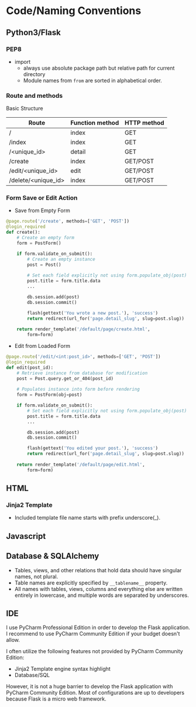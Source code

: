 # Code/Naming Conventions

## Python3/Flask

### PEP8

* import
    * always use absolute package path but relative path for current directory
    * Module names from ```from``` are sorted in alphabetical order.

### Route and methods

Basic Structure

| Route | Function method | HTTP method |
|-------|-----------------|-------------|
| / | index | GET |
| /index | index | GET |
| /<unique_id> | detail | GET |
| /create | index | GET/POST |
| /edit/<unique_id> | edit | GET/POST |
| /delete/<unique_id> | index | GET/POST |

### Form Save or Edit Action

* Save from Empty Form

```python
@page.route('/create', methods=['GET', 'POST'])
@login_required
def create():
    # Create an empty form
    form = PostForm()

    if form.validate_on_submit():
        # Create an empty instance
        post = Post()
        
        # Set each field explicitly not using form.populate_obj(post)
        post.title = form.title.data
        ...

        db.session.add(post)
        db.session.commit()

        flash(gettext('You wrote a new post.'), 'success')
        return redirect(url_for('page.detail_slug', slug=post.slug))
        
    return render_template('/default/page/create.html',
        form=form)        
```

* Edit from Loaded Form

```python
@page.route('/edit/<int:post_id>', methods=['GET', 'POST'])
@login_required
def edit(post_id):
    # Retrieve instance from database for modification
    post = Post.query.get_or_404(post_id)
    
    # Populates instance into form before rendering
    form = PostForm(obj=post)

    if form.validate_on_submit():
        # Set each field explicitly not using form.populate_obj(post)
        post.title = form.title.data
        ...

        db.session.add(post)
        db.session.commit()

        flash(gettext('You edited your post.'), 'success')
        return redirect(url_for('page.detail_slug', slug=post.slug))
        
    return render_template('/default/page/edit.html',
        form=form)        
```

## HTML

### Jinja2 Template

* Included template file name starts with prefix underscore(_).

## Javascript

## Database & SQLAlchemy

* Tables, views, and other relations that hold data should have singular names, not plural.
* Table names are explicitly specified by ```__tablename__``` property.
* All names with tables, views, columns and everything else are written entirely in lowercase, and multiple words are separated by underscores.

## IDE

I use PyCharm Professional Edition in order to develop the Flask application. I recommend to use PyCharm Community Edition if your budget doesn't allow.

I often utilize the following features not provided by PyCharm Community Edition:

* Jinja2 Template engine syntax highlight
* Database/SQL

However, it is not a huge barrier to develop the Flask application with PyCharm Community Edition. Most of configurations are up to developers because Flask is a micro web framework.
